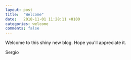 ```yaml
---
layout: post
title:  "Welcome"
date:   2018-11-01 11:28:11 +0100
categories: welcome
comments: false
---
```

Welcome to this shiny new blog.
Hope you'll appreciate it.

Sergio